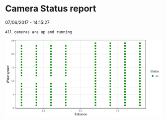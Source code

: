 Camera Status report
================
07/06/2017 - 14:15:27

    All cameras are up and running

![](camreport_files/figure-markdown_github/unnamed-chunk-2-1.png)
